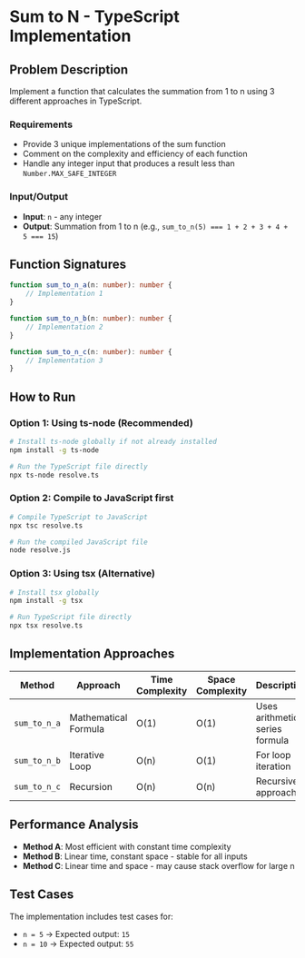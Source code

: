 # Sum to N - TypeScript Implementation

## Problem Description

Implement a function that calculates the summation from 1 to n using 3 different approaches in TypeScript.

### Requirements
- Provide 3 unique implementations of the sum function
- Comment on the complexity and efficiency of each function
- Handle any integer input that produces a result less than `Number.MAX_SAFE_INTEGER`

### Input/Output
- **Input**: `n` - any integer
- **Output**: Summation from 1 to n (e.g., `sum_to_n(5) === 1 + 2 + 3 + 4 + 5 === 15`)

## Function Signatures

```typescript
function sum_to_n_a(n: number): number {
    // Implementation 1
}

function sum_to_n_b(n: number): number {
    // Implementation 2
}

function sum_to_n_c(n: number): number {
    // Implementation 3
}
```

## How to Run

### Option 1: Using ts-node (Recommended)
```bash
# Install ts-node globally if not already installed
npm install -g ts-node

# Run the TypeScript file directly
npx ts-node resolve.ts
```

### Option 2: Compile to JavaScript first
```bash
# Compile TypeScript to JavaScript
npx tsc resolve.ts

# Run the compiled JavaScript file
node resolve.js
```

### Option 3: Using tsx (Alternative)
```bash
# Install tsx globally
npm install -g tsx

# Run TypeScript file directly
npx tsx resolve.ts
```

## Implementation Approaches

| Method | Approach | Time Complexity | Space Complexity | Description |
|--------|----------|----------------|------------------|-------------|
| `sum_to_n_a` | Mathematical Formula | O(1) | O(1) | Uses arithmetic series formula |
| `sum_to_n_b` | Iterative Loop | O(n) | O(1) | For loop iteration |
| `sum_to_n_c` | Recursion | O(n) | O(n) | Recursive approach |

## Performance Analysis

- **Method A**: Most efficient with constant time complexity
- **Method B**: Linear time, constant space - stable for all inputs
- **Method C**: Linear time and space - may cause stack overflow for large n

## Test Cases

The implementation includes test cases for:
- `n = 5` → Expected output: `15`
- `n = 10` → Expected output: `55`